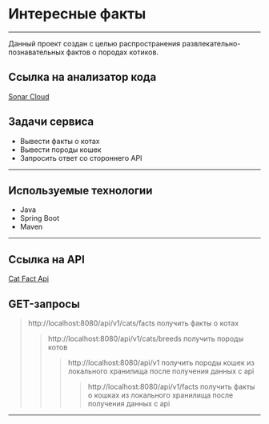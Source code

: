 # Интересные факты

____
Данный проект создан с целью распространения развлекательно-познавательных фактов о породах котиков.

## Ссылка на анализатор кода

[Sonar Cloud](https://sonarcloud.io/summary/new_code?id=egerin11_laba_Java)

## Задачи сервиса

+ Вывести факты о котах
+ Вывести породы кошек
+ Запросить ответ со стороннего API

____

## Используемые технологии

+ Java
+ Spring Boot
+ Maven

__________

## Ссылка на API

[Cat Fact Api](https://catfact.ninja/)

## GET-запросы

> http://localhost:8080/api/v1/cats/facts получить факты о котах
>> http://localhost:8080/api/v1/cats/breeds получить породы котов
> >> http://localhost:8080/api/v1 получить породы кошек из локального хранилища после получения данных с api
> >>> http://localhost:8080/api/v1/facts получить факты о кошках из локального хранилища после получения данных с api
____
